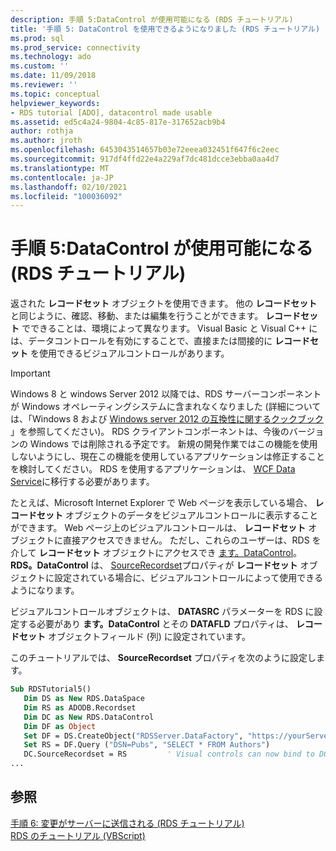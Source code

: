```yaml
---
description: 手順 5:DataControl が使用可能になる (RDS チュートリアル)
title: '手順 5: DataControl を使用できるようになりました (RDS チュートリアル) |Microsoft Docs'
ms.prod: sql
ms.prod_service: connectivity
ms.technology: ado
ms.custom: ''
ms.date: 11/09/2018
ms.reviewer: ''
ms.topic: conceptual
helpviewer_keywords:
- RDS tutorial [ADO], datacontrol made usable
ms.assetid: ed5c4a24-9804-4c85-817e-317652acb9b4
author: rothja
ms.author: jroth
ms.openlocfilehash: 6453043514657b03e72eeea032451f647f6c2eec
ms.sourcegitcommit: 917df4ffd22e4a229af7dc481dcce3ebba0aa4d7
ms.translationtype: MT
ms.contentlocale: ja-JP
ms.lasthandoff: 02/10/2021
ms.locfileid: "100036092"
---
```

# <a name="step-5-datacontrol-is-made-usable-rds-tutorial"></a>手順 5:DataControl が使用可能になる (RDS チュートリアル)
返された **レコードセット** オブジェクトを使用できます。 他の **レコードセット** と同じように、確認、移動、または編集を行うことができます。 **レコードセット** でできることは、環境によって異なります。 Visual Basic と Visual C++ には、データコントロールを有効にすることで、直接または間接的に **レコードセット** を使用できるビジュアルコントロールがあります。  
  
> [!IMPORTANT]
>  Windows 8 と windows Server 2012 以降では、RDS サーバーコンポーネントが Windows オペレーティングシステムに含まれなくなりました (詳細については、「Windows 8 および [Windows server 2012 の互換性に関するクックブック](https://www.microsoft.com/download/details.aspx?id=27416) 」を参照してください)。 RDS クライアントコンポーネントは、今後のバージョンの Windows では削除される予定です。 新規の開発作業ではこの機能を使用しないようにし、現在この機能を使用しているアプリケーションは修正することを検討してください。 RDS を使用するアプリケーションは、 [WCF Data Service](/dotnet/framework/wcf/)に移行する必要があります。  
  
 たとえば、Microsoft Internet Explorer で Web ページを表示している場合、 **レコードセット** オブジェクトのデータをビジュアルコントロールに表示することができます。 Web ページ上のビジュアルコントロールは、 **レコードセット** オブジェクトに直接アクセスできません。 ただし、これらのユーザーは、RDS を介して **レコードセット** オブジェクトにアクセスでき [ます。DataControl](../../reference/rds-api/datacontrol-object-rds.md)。 **RDS。DataControl** は、 [SourceRecordset](../../reference/rds-api/recordset-sourcerecordset-properties-rds.md)プロパティが **レコードセット** オブジェクトに設定されている場合に、ビジュアルコントロールによって使用できるようになります。  
  
 ビジュアルコントロールオブジェクトは、 **DATASRC** パラメーターを RDS に設定する必要があり **ます。DataControl** とその **DATAFLD** プロパティは、 **レコードセット** オブジェクトフィールド (列) に設定されています。  
  
 このチュートリアルでは、 **SourceRecordset** プロパティを次のように設定します。  
  
```vb
Sub RDSTutorial5()  
   Dim DS as New RDS.DataSpace  
   Dim RS as ADODB.Recordset  
   Dim DC as New RDS.DataControl  
   Dim DF as Object  
   Set DF = DS.CreateObject("RDSServer.DataFactory", "https://yourServer")  
   Set RS = DF.Query ("DSN=Pubs", "SELECT * FROM Authors")  
   DC.SourceRecordset = RS         ' Visual controls can now bind to DC.  
...  
```  
  
## <a name="see-also"></a>参照  
 [手順 6: 変更がサーバーに送信される (RDS チュートリアル)](./step-6-changes-are-sent-to-the-server-rds-tutorial.md)   
 [RDS のチュートリアル (VBScript)](./rds-tutorial-vbscript.md)